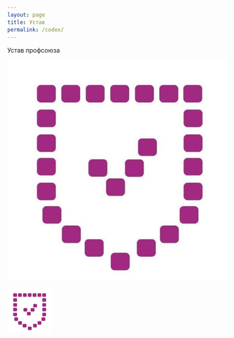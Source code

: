 ```yaml
---
layout: page
title: Устав
permalink: /codex/
---
```


Устав профсоюза

![Union Logo](images/union_logo.jpg)

<img align="left" width="100" height="100" src="/images/union_logo.jpg">
